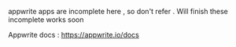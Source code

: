 appwrite apps are incomplete here , so don't refer . Will finish these incomplete works soon

Appwrite docs : https://appwrite.io/docs
